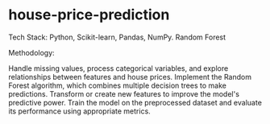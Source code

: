 # house-price-prediction

Tech Stack: Python, Scikit-learn, Pandas, NumPy. Random Forest

Methodology:

Handle missing values, process categorical variables, and explore relationships between features and house prices.
Implement the Random Forest algorithm, which combines multiple decision trees to make predictions.
Transform or create new features to improve the model's predictive power.
Train the model on the preprocessed dataset and evaluate its performance using appropriate metrics.
